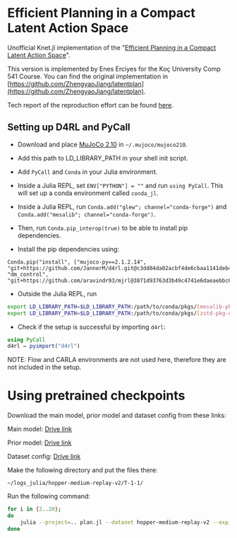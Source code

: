 # Efficient Planning in a Compact Latent Action Space

Unofficial Knet.jl implementation of the "[Efficient Planning in a Compact Latent Action Space](https://arxiv.org/abs/2208.10291)".

This version is implemented by Enes Erciyes for the Koç University Comp 541 Course. You can find the original implementation in [https://github.com/ZhengyaoJiang/latentplan](https://github.com/ZhengyaoJiang/latentplan).

Tech report of the reproduction effort can be found [here](https://eneserciyes.github.io/assets/pdf/LatentPlan_MLRep.pdf).

## Setting up D4RL and PyCall

* Download and place [MuJoCo 2.10](https://mujoco.org/download/mujoco210-linux-x86_64.tar.gz) in `~/.mujoco/mujoco210`.
* Add this path to LD_LIBRARY_PATH in your shell init script. 
* Add `PyCall` and `Conda` in your Julia environment.
* Inside a Julia REPL, set `ENV["PYTHON"] = ""` and run `using PyCall`. This will set up a conda environment called `conda_jl`. 

* Inside a Julia REPL, run `Conda.add("glew"; channel="conda-forge")` and `Conda.add("mesalib"; channel="conda-forge")`.
* Then, run `Conda.pip_interop(true)` to be able to install pip dependencies.
* Install the pip dependencies using:
```
Conda.pip("install", ["mujoco-py==2.1.2.14", "git+https://github.com/JannerM/d4rl.git@c3dd04da02acbf4de6cbaa1141deb4f958f03ca9", "dm_control", "git+https://github.com/aravindr93/mjrl@3871d93763d3b49c4741e6daeaebbc605fe140dc"])
```
* Outside the Julia REPL, run
```bash
export LD_LIBRARY_PATH=$LD_LIBRARY_PATH:/path/to/conda/pkgs/[mesalib-pkg-dir]/lib
export LD_LIBRARY_PATH=$LD_LIBRARY_PATH:/path/to/conda/pkgs/[zstd-pkg-dir]/lib
```
* Check if the setup is successful by importing `d4rl`:
```julia
using PyCall
d4rl = pyimport("d4rl")
```
NOTE: Flow and CARLA environments are not used here, therefore they are not included in the setup.

# Using pretrained checkpoints

Download the main model, prior model and dataset config from these links:

Main model: [Drive link](https://drive.google.com/file/d/1oBLW_ZyU09iM-Lq7ugoEvEq2rqskwgwF/view?usp=share_link)

Prior model: [Drive link](https://drive.google.com/file/d/1seNqrqWRMBRqDUE-JtsIZRxgB955DQNk/view?usp=share_link)

Dataset config: [Drive link](https://drive.google.com/file/d/1hbUz58Q_cHyhXy67Kg_-shF8S1pJz7HW/view?usp=share_link)

Make the following directory and put the files there:

```
~/logs_julia/hopper-medium-replay-v2/T-1-1/
```

Run the following command:

```bash
for i in {2..20};
do
    julia --project=.. plan.jl --dataset hopper-medium-replay-v2 --exp_name T-1-1 --suffix $i --n_expand 4 --beam_width 64 --horizon 15
done
```


